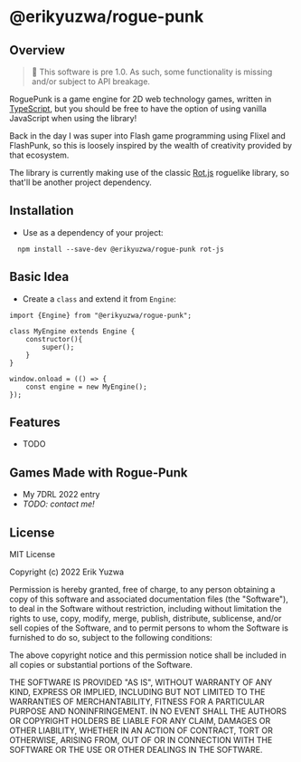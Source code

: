 # @erikyuzwa/rogue-punk

## Overview

> :construction: This software is pre 1.0. As such, some functionality is missing and/or subject to API breakage.

RoguePunk is a game engine for 2D web technology games, written in [TypeScript](https://www.typescriptlang.org), but
you should be free to have the option of using vanilla JavaScript when using the library!

Back in the day I was super into Flash game programming using Flixel and FlashPunk, so this is loosely inspired by the
wealth of creativity provided by that ecosystem.

The library is currently making use of the classic [Rot.js](https://ondras.github.io/rot.js/hp/) roguelike library,
so that'll be another project dependency.

## Installation

- Use as a dependency of your project:
```
  npm install --save-dev @erikyuzwa/rogue-punk rot-js
```

## Basic Idea

- Create a `class` and extend it from `Engine`:
```
import {Engine} from "@erikyuzwa/rogue-punk";

class MyEngine extends Engine {
    constructor(){
        super();
    }
}

window.onload = (() => {
    const engine = new MyEngine();
});

```

## Features

* TODO

## Games Made with Rogue-Punk

* My 7DRL 2022 entry
* *TODO: contact me!*

## License

MIT License

Copyright (c) 2022 Erik Yuzwa

Permission is hereby granted, free of charge, to any person obtaining a copy
of this software and associated documentation files (the "Software"), to deal
in the Software without restriction, including without limitation the rights
to use, copy, modify, merge, publish, distribute, sublicense, and/or sell
copies of the Software, and to permit persons to whom the Software is
furnished to do so, subject to the following conditions:

The above copyright notice and this permission notice shall be included in all
copies or substantial portions of the Software.

THE SOFTWARE IS PROVIDED "AS IS", WITHOUT WARRANTY OF ANY KIND, EXPRESS OR
IMPLIED, INCLUDING BUT NOT LIMITED TO THE WARRANTIES OF MERCHANTABILITY,
FITNESS FOR A PARTICULAR PURPOSE AND NONINFRINGEMENT. IN NO EVENT SHALL THE
AUTHORS OR COPYRIGHT HOLDERS BE LIABLE FOR ANY CLAIM, DAMAGES OR OTHER
LIABILITY, WHETHER IN AN ACTION OF CONTRACT, TORT OR OTHERWISE, ARISING FROM,
OUT OF OR IN CONNECTION WITH THE SOFTWARE OR THE USE OR OTHER DEALINGS IN THE
SOFTWARE.

